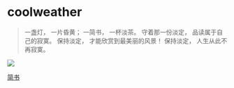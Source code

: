 # coolweather
>一盏灯， 一片昏黄； 一简书， 一杯淡茶。 守着那一份淡定， 品读属于自己的寂寞。 保持淡定， 才能欣赏到最美丽的风景！ 保持淡定， 人生从此不再寂寞。

![](http://ww4.sinaimg.cn/bmiddle/aa397b7fjw1dzplsgpdw5j.jpg)

[简书](http://www.jianshu.con)
